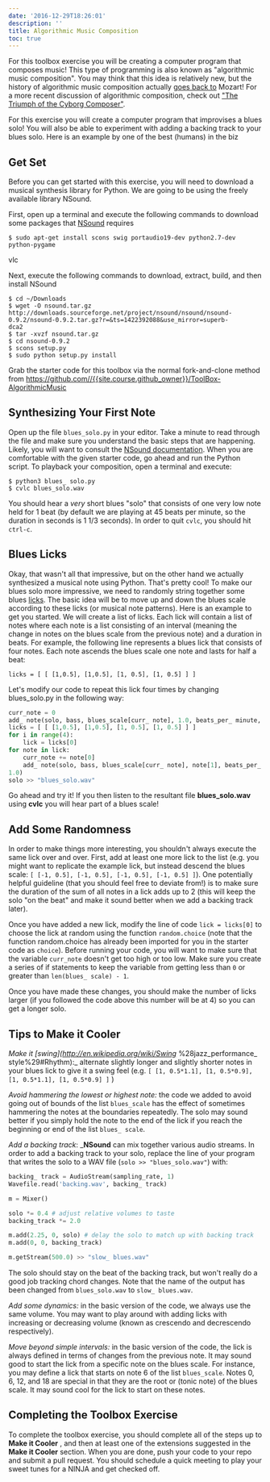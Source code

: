 ```yaml
---
date: '2016-12-29T18:26:01'
description: ''
title: Algorithmic Music Composition
toc: true
---
```


For this toolbox exercise you will be creating a computer program that
composes music! This type of programming is also known as "algorithmic music
composition". You may think that this idea is relatively new, but the history
of algorithmic music composition actually [goes back
to](http://en.wikipedia.org/wiki/Musikalisches_W%C3%BCrfelspiel) Mozart! For a
more recent discussion of algorithmic composition, check out ["The Triumph of
the Cyborg Composer"](http://www.psmag.com/books-and-culture/triumph-of-the-cyborg-composer-8507).

For this exercise you will create a computer program that improvises a blues
solo! You will also be able to experiment with adding a backing track to your
blues solo. Here is an example by one of the best (humans) in the biz

## Get Set

Before you can get started with this exercise, you will need to download a
musical synthesis library for Python. We are going to be using the freely
available library NSound.

First, open up a terminal and execute the following commands to download some
packages that [NSound](http://nsound.sourceforge.net/) requires

    $ sudo apt-get install scons swig portaudio19-dev python2.7-dev python-pygame
vlc

Next, execute the following commands to download, extract, build, and then
install NSound

    $ cd ~/Downloads
    $ wget -O nsound.tar.gz http://downloads.sourceforge.net/project/nsound/nsound/nsound-0.9.2/nsound-0.9.2.tar.gz?r=&ts=1422392088&use_mirror=superb-
    dca2
    $ tar -xvzf nsound.tar.gz
    $ cd nsound-0.9.2
    $ scons setup.py
    $ sudo python setup.py install

Grab the starter code for this toolbox via the normal fork-and-clone method
from <https://github.com//{{site.course.github_owner}}/ToolBox-AlgorithmicMusic>

## Synthesizing Your First Note

Open up the file `blues_solo.py` in your editor. Take a minute to read
through the file and make sure you understand the basic steps that are
happening. Likely, you will want to consult the [NSound
documentation](http://nsound.sourceforge.net/users_guide/basics.html). When
you are comfortable with the given starter code, go ahead and run the Python
script. To playback your composition, open a terminal and execute:

    $ python3 blues_ solo.py
    $ cvlc blues_solo.wav

You should hear a _very_  short blues "solo" that consists of one very low note
held for 1 beat (by default we are playing at 45 beats per minute, so the
duration in seconds is 1 1/3 seconds). In order to quit `cvlc`, you should hit
`ctrl-c`.

## Blues Licks

Okay, that wasn't all that impressive, but on the other hand we actually
synthesized a musical note using Python. That's pretty cool! To make our blues
solo more impressive, we need to randomly string together some blues
[licks](http://en.wikipedia.org/wiki/Lick_%28music%29). The basic idea will be
to move up and down the blues scale according to these licks (or musical note
patterns). Here is an example to get you started. We will create a list of
licks. Each lick will contain a list of notes where each note is a list
consisting of an interval (meaning the change in notes on the blues scale from
the previous note) and a duration in beats. For example, the following line
represents a blues lick that consists of four notes. Each note ascends the
blues scale one note and lasts for half a beat:

    licks = [ [ [1,0.5], [1,0.5], [1, 0.5], [1, 0.5] ] ]

Let's modify our code to repeat this lick four times by changing blues_solo.py
in the following way:

``` python
curr_note = 0
add_ note(solo, bass, blues_scale[curr_ note], 1.0, beats_per_ minute, 1.0)
licks = [ [ [1,0.5], [1,0.5], [1, 0.5], [1, 0.5] ] ]
for i in range(4):
    lick = licks[0]
for note in lick:
    curr_note += note[0]
    add_ note(solo, bass, blues_scale[curr_ note], note[1], beats_per_ minute,
1.0)
solo >> "blues_solo.wav"
```

Go ahead and try it! If you then listen to the resultant file **blues_solo.wav** using **cvlc**  you will hear part of a blues scale!

## Add Some Randomness

In order to make things more interesting, you shouldn't always execute the
same lick over and over. First, add at least one more lick to the list (e.g.
you might want to replicate the example lick, but instead descend the blues
scale: `[ [-1, 0.5], [-1, 0.5], [-1, 0.5], [-1, 0.5] ]`). One potentially
helpful guideline (that you should feel free to deviate from!) is to make sure
the duration of the sum of all notes in a lick adds up to 2 (this will keep
the solo "on the beat" and make it sound better when we add a backing track
later).

Once you have added a new lick, modify the line of code `lick = licks[0]` to
choose the lick at random using the function `random.choice` (note that the
function random.choice has already been imported for you in the starter code
as `choice`). Before running your code, you will want to make sure that the
variable `curr_note` doesn't get too high or too low. Make sure you create a
series of if statements to keep the variable from getting less than `0` or
greater than `len(blues_ scale) - 1`.

Once you have made these changes, you should make the number of licks larger
(if you followed the code above this number will be at 4) so you can get a
longer solo.

## Tips to Make it Cooler

_Make it
[swing](http://en.wikipedia.org/wiki/Swing_ %28jazz_performance_ style%29#Rhythm):_
alternate slightly longer and slightly shorter notes in your blues lick to
give it a swing feel (e.g. `[ [1, 0.5*1.1], [1, 0.5*0.9], [1, 0.5*1.1], [1,
0.5*0.9] ]` )

_Avoid hammering the lowest or highest note:_ the code we added to avoid going
out of bounds of the list `blues_scale` has the effect of sometimes hammering
the notes at the boundaries repeatedly. The solo may sound better if you
simply hold the note to the end of the lick if you reach the beginning or end
of the list `blues_ scale`.

_Add a backing track_: _**NSound** can mix together various audio streams.
In order to add a backing track to your solo, replace the line of your program
that writes the solo to a WAV file (`solo >> "blues_solo.wav"`) with:

``` python
backing_ track = AudioStream(sampling_rate, 1)
Wavefile.read('backing.wav', backing_ track)

m = Mixer()

solo *= 0.4 # adjust relative volumes to taste
backing_track *= 2.0

m.add(2.25, 0, solo) # delay the solo to match up with backing track
m.add(0, 0, backing_track)

m.getStream(500.0) >> "slow_ blues.wav"
```

The solo should stay on the beat of the backing track, but won't really do a
good job tracking chord changes. Note that the name of the output has been
changed from `blues_solo.wav` to `slow_ blues.wav`.

_Add some dynamics:_ in the basic version of the code, we always use the same
volume. You may want to play around with adding licks with increasing or
decreasing volume (known as crescendo and decrescendo respectively).

_Move beyond simple intervals:_ in the basic version of the code, the lick is
always defined in terms of changes from the previous note. It may sound good
to start the lick from a specific note on the blues scale. For instance, you
may define a lick that starts on note 6 of the list `blues_scale`. Notes 0, 6,
12, and 18 are special in that they are the root or (tonic note) of the blues
scale. It may sound cool for the lick to start on these notes.

## Completing the Toolbox Exercise

To complete the toolbox exercise, you should complete all of the steps up to
**Make it Cooler** , and then at least one of the extensions suggested in the
**Make it Cooler**  section. When you are done, push your code to your repo and
submit a pull request. You should schedule a quick meeting to play your sweet
tunes for a NINJA and get checked off.
